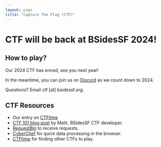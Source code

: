 ```yaml
---
layout: page
title: "Capture The Flag (CTF)"
--- 
```


# CTF will be back at BSidesSF 2024!

## How to play?

Our 2024 CTF has enced, see you next year!

In the meantime, you can join us on [Discord](https://discord.gg/kB7C4BDmGH) as we count down to 2024.

Questions? Email ctf [at] bsidessf.org.

## CTF Resources

* Our entry on [CTFtime](https://ctftime.org/event/2357)
* [CTF 101 blog post](https://systemoverlord.com/2023/04/17/ctf-101-just-try-it.html) by Matir, BSidesSF CTF developer.
* [RequestBin](https://pipedream.com/requestbin) to receive requests.
* [CyberChef](https://gchq.github.io/CyberChef/) for quick data processing in the browser.
* [CTFtime](https://ctftime.org/) for finding other CTFs to play.

